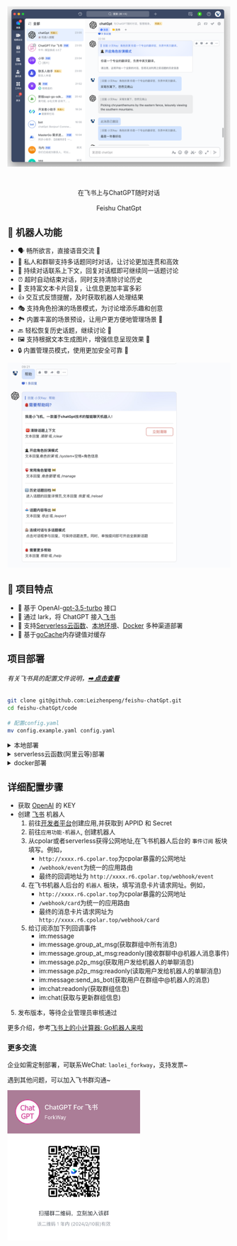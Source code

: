 
<p align='center'>
    <img src='./docs/img3.png' alt='' width='800'/>
</p>

<br>

<p align='center'>
    在飞书上与ChatGPT随时对话
<br>
<br>
    Feishu ChatGpt
</p>

## 👻 机器人功能

- 🗣 畅所欲言，直接语音交流 🚧
- 💬 私人和群聊支持多话题同时对话，让讨论更加连贯和高效
- 🔄 持续对话联系上下文，回复对话框即可继续同一话题讨论
- ⏰ 超时自动结束对话，同时支持清除讨论历史
- 📝 支持富文本卡片回复，让信息更加丰富多彩
- 👍 交互式反馈提醒，及时获取机器人处理结果
- 🎭 支持角色扮演的场景模式，为讨论增添乐趣和创意
- 🏞 内置丰富的场景预设，让用户更方便地管理场景  🚧
- 🔙 轻松恢复历史话题，继续讨论  🚧
- 🖼 支持根据文本生成图片，增强信息呈现效果  🚧
- 🔒 内置管理员模式，使用更加安全可靠 🚧


<p align='center'>
    <img src='./docs/help.png' alt='' width='600'/>
</p>

## 🌟 项目特点
- 🍏 基于 OpenAI-[gpt-3.5-turbo](https://platform.openai.com/account/api-keys) 接口
- 🍎 通过 lark，将 ChatGPT 接入[飞书](https://open.feishu.cn/app)
- 🥒 支持[Serverless云函数](https://github.com/serverless-devs/serverless-devs)、[本地环境](https://dashboard.cpolar.com/login)、[Docker](https://www.docker.com/) 多种渠道部署
- 🍋 基于[goCache](https://github.com/patrickmn/go-cache)内存键值对缓存


## 项目部署


######  有关飞书具的配置文件说明，**[➡︎ 点击查看](#详细配置步骤)**


``` bash
git clone git@github.com:Leizhenpeng/feishu-chatGpt.git
cd feishu-chatGpt/code

# 配置config.yaml
mv config.example.yaml config.yaml
```
<details>
    <summary>本地部署</summary>
<br>

如果你的服务器没有公网 IP，可以使用反向代理的方式

飞书的服务器在国内对ngrok的访问速度很慢，所以推荐使用一些国内的反向代理服务商
- [cpolar](https://dashboard.cpolar.com/)
- [natapp](https://natapp.cn/)


```bash
//测试部署
go run main.go
cpolar http 9000

//正式部署
nohup cpolar http 9000 -log=stdout &

//查看服务器状态
https://dashboard.cpolar.com/status

// 下线服务
ps -ef | grep cpolar
kill -9 PID
```

更多详细介绍，参考[飞书上的小计算器: Go机器人来啦](https://www.bilibili.com/video/BV1nW4y1378T/)

<br>

</details>


<details>
    <summary>serverless云函数(阿里云等)部署</summary>
<br>

安装[severless](https://docs.serverless-devs.com/serverless-devs/quick_start)工具
```bash
npm install @serverless-devs/s -g
```
一键部署
``` bash
cd ..
s deploy
```

更多详细介绍，参考[仅需1min，用Serverless部署基于 gin 的飞书机器人](https://www.bilibili.com/video/BV1nW4y1378T/)
<br>

</details>


<details>
    <summary>docker部署</summary>
<br>

``` bash
docker build -t feishu-chatgpt:latest .
docker run -d --name feishu-chatgpt -p 9000:9000 \
--env APP_ID=xxx \
--env APP_SECRET=xxx \
--env APP_ENCRYPT_KEY=xxx \
--env APP_VERIFICATION_TOKEN=xxx \
--env BOT_NAME=chatGpt \
--env OPENAI_KEY=sk-xxx \
feishu-chatgpt:latest
```
------------

小白简易化docker部署

- docker地址: https://hub.docker.com/r/leizhenpeng/feishu-chatgpt
``` bash
docker run -d --restart=always --name feishu-chatgpt2 -p 9000:9000 -v /etc/localtime:/etc/localtim:ro  \
--env APP_ID=xxx \
--env APP_SECRET=xxx \
--env APP_ENCRYPT_KEY=xxx \
--env APP_VERIFICATION_TOKEN=xxx \
--env BOT_NAME=chatGpt \
--env OPENAI_KEY=sk-xxx \
leizhenpeng/feishu-chatgpt:latest

```
事件回调地址是: http://IP:9000/webhook/event
卡片回调地址是: http://IP:9000/webhook/card

把它填入飞书后台
<br>

</details>

## 详细配置步骤

-  获取 [OpenAI](https://platform.openai.com/account/api-keys) 的 KEY
-  创建 [飞书](https://open.feishu.cn/) 机器人
    1. 前往[开发者平台](https://open.feishu.cn/app?lang=zh-CN)创建应用,并获取到 APPID 和 Secret
    2. 前往`应用功能-机器人`, 创建机器人
    3. 从cpolar或者serverless获得公网地址,在飞书机器人后台的 `事件订阅` 板块填写。例如，
        - `http://xxxx.r6.cpolar.top`为cpolar暴露的公网地址
        - `/webhook/event`为统一的应用路由
        - 最终的回调地址为 `http://xxxx.r6.cpolar.top/webhook/event`
    4. 在飞书机器人后台的 `机器人` 板块，填写消息卡片请求网址。例如，
        - `http://xxxx.r6.cpolar.top`为cpolar暴露的公网地址
        - `/webhook/card`为统一的应用路由
        - 最终的消息卡片请求网址为 `http://xxxx.r6.cpolar.top/webhook/card`
    5. 给订阅添加下列回调事件
        - im:message
        - im:message.group_at_msg(获取群组中所有消息)
        - im:message.group_at_msg:readonly(接收群聊中@机器人消息事件)
        - im:message.p2p_msg(获取用户发给机器人的单聊消息)
        - im:message.p2p_msg:readonly(读取用户发给机器人的单聊消息)
        - im:message:send_as_bot(获取用户在群组中@机器人的消息)
        - im:chat:readonly(获取群组信息)
        - im:chat(获取与更新群组信息)
5. 发布版本，等待企业管理员审核通过

更多介绍，参考[飞书上的小计算器: Go机器人来啦](https://www.bilibili.com/video/BV12M41187rV/)


### 更多交流

企业如需定制部署，可联系WeChat: `laolei_forkway`，支持发票~

遇到其他问题，可以加入飞书群沟通~
<p align='center'>
  <img src='./docs/talk.png' alt='' width='300' align='left'/>
</p>

